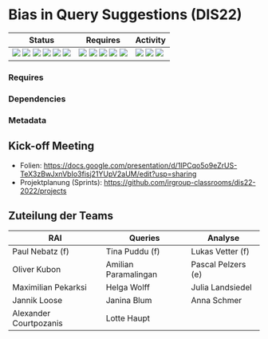 # Bias in Query Suggestions (DIS22)

|Status|Requires|Activity|
|-|-|-|
![](https://img.shields.io/github/languages/top/irgroup-classrooms/dis22-2022) ![](https://img.shields.io/github/v/tag/irgroup-classrooms/dis22-2022?include_prereleases&label=release) ![](https://img.shields.io/github/license/irgroup-classrooms/dis22-2022?label=license) ![](https://img.shields.io/github/workflow/status/irgroup-classrooms/dis22-2022/rai%20integration%20testing?logo=GitHub&label=IT) ![](https://img.shields.io/github/workflow/status/irgroup-classrooms/dis22-2022/rai%20unit%20testing?logo=GitHub&label=UT) ![](https://img.shields.io/github/workflow/status/irgroup-classrooms/dis22-2022/rai%20linting?logo=GitHub&label=Code%20Quality) | ![](https://img.shields.io/github/pipenv/locked/python-version/irgroup-classrooms/dis22-2022) ![](https://img.shields.io/github/pipenv/locked/dependency-version/irgroup-classrooms/dis22-2022/numpy) ![](https://img.shields.io/github/pipenv/locked/dependency-version/irgroup-classrooms/dis22-2022/requests) ![](https://img.shields.io/github/pipenv/locked/dependency-version/irgroup-classrooms/dis22-2022/bs4) ![](https://img.shields.io/github/pipenv/locked/dependency-version/irgroup-classrooms/dis22-2022/pandas)| ![](https://img.shields.io/github/last-commit/irgroup-classrooms/dis22-2022) ![](https://img.shields.io/github/contributors/irgroup-classrooms/dis22-2022) ![](https://img.shields.io/github/downloads/irgroup-classrooms/dis22-2022/total)

### Requires

### Dependencies

### Metadata






## Kick-off Meeting

* Folien: https://docs.google.com/presentation/d/1IPCqo5o9eZrUS-TeX3zBwJxnVbIo3fisj21YUpV2aUM/edit?usp=sharing
* Projektplanung (Sprints): https://github.com/irgroup-classrooms/dis22-2022/projects

## Zuteilung der Teams

|RAI                    |Queries              |Analyse            |
|-----------------------|---------------------|-------------------|
|Paul Nebatz (f)        |Tina Puddu (f)       |Lukas Vetter (f)   |
|Oliver Kubon           |Amilian Paramalingan |Pascal Pelzers (e) |
|Maximilian Pekarksi    |Helga Wolff          |Julia Landsiedel   |
|Jannik Loose           |Janina Blum          |Anna Schmer        |
|Alexander Courtpozanis |Lotte Haupt          |                   |
